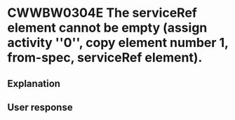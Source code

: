 # CWWBW0304E The serviceRef element cannot be empty (assign activity ''0'', copy element number 1, from-spec, serviceRef element).

## Explanation

## User response